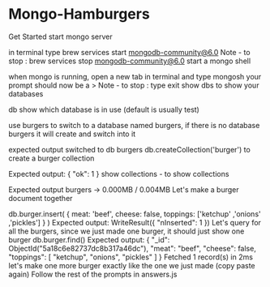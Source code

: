 # Mongo-Hamburgers


Get Started
start mongo server

in terminal type brew services start mongodb-community@6.0
Note - to stop : brew services stop mongodb-community@6.0
start a mongo shell

when mongo is running, open a new tab in terminal and type
mongosh
your prompt should now be a >
Note - to stop : type exit
show dbs to show your databases

db show which database is in use (default is usually test)

use burgers to switch to a database named burgers, if there is no database burgers it will create and switch into it

expected output
switched to db burgers
db.createCollection('burger') to create a burger collection

Expected output:
{
  "ok": 1
}
show collections - to show collections

Expected output
burgers → 0.000MB / 0.004MB
Let's make a burger document together

db.burger.insert(
  {
    meat: 'beef',
    cheese: false,
    toppings: ['ketchup' ,'onions' ,'pickles']
  }
  )
Expected output:
 WriteResult({
 "nInserted": 1
})
Let's query for all the burgers, since we just made one burger, it should just show one burger
db.burger.find()
Expected output:
{
  "_id": ObjectId("5a18c6e82737dc8b317a46dc"),
  "meat": "beef",
  "cheese": false,
  "toppings": [
    "ketchup",
    "onions",
    "pickles"
  ]
}
Fetched 1 record(s) in 2ms
let's make one more burger exactly like the one we just made (copy paste again)
Follow the rest of the prompts in answers.js